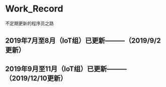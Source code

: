# Work_Record
不定期更新的程序员之路
## 2019年7月至8月（IoT组）已更新———（2019/9/2更新）
## 2019年9月至11月（IoT组）已更新———（2019/12/10更新）
